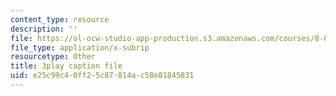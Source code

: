 ```yaml
---
content_type: resource
description: ''
file: https://ol-ocw-studio-app-production.s3.amazonaws.com/courses/8-01sc-classical-mechanics-fall-2016/e25c99c40ff25c87814ac58e81845831_l_NW5pPXhg4.vtt
file_type: application/x-subrip
resourcetype: Other
title: 3play caption file
uid: e25c99c4-0ff2-5c87-814a-c58e81845831
---
```

